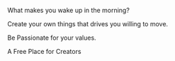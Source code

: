 What makes you wake up in the morning?

Create your own things that drives you willing to move.

Be Passionate for your values.

A Free Place for Creators
